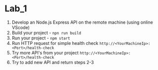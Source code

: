 # Lab_1

1. Develop an Node.js Express API on the remote machine (using online VScode)
2. Build your project - `npn run build`
3. Run your project - `npm start`
4. Run HTTP request for simple health check `http://<YourMachineIp>:<Port>/health-check`
5. Try more API's from your project `http://<YourMachineIp>:<Port>/health-check`
6. Try to add new API and return steps 2-3
